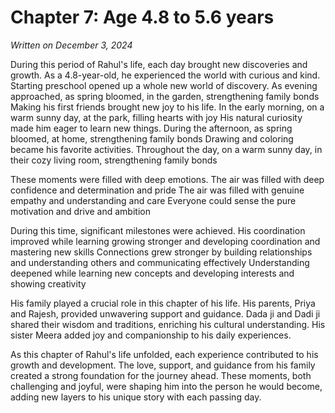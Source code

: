 # Chapter 7: Age 4.8 to 5.6 years

_Written on December 3, 2024_

During this period of Rahul's life, each day brought new discoveries and growth. As a 4.8-year-old, he experienced the world with curious and kind. Starting preschool opened up a whole new world of discovery. As evening approached, as spring bloomed, in the garden, strengthening family bonds Making his first friends brought new joy to his life. In the early morning, on a warm sunny day, at the park, filling hearts with joy His natural curiosity made him eager to learn new things. During the afternoon, as spring bloomed, at home, strengthening family bonds Drawing and coloring became his favorite activities. Throughout the day, on a warm sunny day, in their cozy living room, strengthening family bonds 

These moments were filled with deep emotions. The air was filled with deep confidence and determination and pride The air was filled with genuine empathy and understanding and care Everyone could sense the pure motivation and drive and ambition 

During this time, significant milestones were achieved. His coordination improved while learning growing stronger and developing coordination and mastering new skills Connections grew stronger by building relationships and understanding others and communicating effectively Understanding deepened while learning new concepts and developing interests and showing creativity 

His family played a crucial role in this chapter of his life. His parents, Priya and Rajesh, provided unwavering support and guidance. Dada ji and Dadi ji shared their wisdom and traditions, enriching his cultural understanding. His sister Meera added joy and companionship to his daily experiences. 

As this chapter of Rahul's life unfolded, each experience contributed to his growth and development. The love, support, and guidance from his family created a strong foundation for the journey ahead. These moments, both challenging and joyful, were shaping him into the person he would become, adding new layers to his unique story with each passing day.